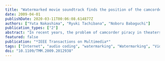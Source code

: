 ```yaml
---
title: "Watermarked movie soundtrack finds the position of the camcorder in a theater"
date: 2009-04-01
publishDate: 2020-03-11T00:06:08.614877Z
authors: ["Yuta Nakashima", "Ryuki Tachibana", "Noboru Babaguchi"]
publication_types: ["2"]
abstract: "In recent years, the problem of camcorder piracy in theaters has become more serious due to technical advances in camcorders. In this paper, as a new deterrent to camcorder piracy, we propose a system for estimating the recording position from which a camcorder recording is made. The system is based on spread-spectrum audio watermarking for the multichannel movie soundtrack. It utilizes a stochastic model of the detection strength, which is calculated in the watermark detection process. Our experimental results show that the system estimates recording positions in an actual theater with a mean estimation error of 0.44 m. The results of our MUSHRA subjective listening tests show the method does not significantly spoil the subjective acoustic quality of the soundtrack. These results indicate that the proposed system is applicable for practical uses."
featured: false
publication: "*IEEE Transactions on Multimedia*"
tags: ["Internet", "audio coding", "watermarking", "Watermarking", "Video equipment", "acoustic quality", "acoustic signal detection", "Acoustic signal detection", "Acoustic testing", "Audio recording", "Audio watermarking", "camcorder piracy", "cinema theater", "cinematography", "computer crime", "Estimation error", "Motion pictures", "movie soundtrack", "movie soundtrack watermarking", "multichannel movie soundtrack", "position estimation", "prevention of movie piracy", "recording position estimation", "spread spectrum communication", "Spread spectrum communication", "spread-spectrum audio watermarking", "stochastic model", "stochastic processes", "Stochastic processes", "video cameras", "video surveillance", "watermark detection process"]
doi: "10.1109/TMM.2009.2012938"
---
```


